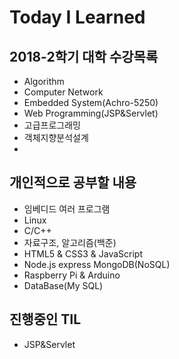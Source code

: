 # Today I Learned
## 2018-2학기 대학 수강목록

* Algorithm
* Computer Network
* Embedded System(Achro-5250)
* Web Programming(JSP&Servlet)
* 고급프로그래밍
* 객체지향분석설계
* 

## 개인적으로 공부할 내용

* 임베디드 여러 프로그램
* Linux
* C/C++
* 자료구조, 알고리즘(백준)
* HTML5 & CSS3 & JavaScript
* Node.js express MongoDB(NoSQL)
* Raspberry Pi & Arduino
* DataBase(My SQL)

## 진행중인 TIL

* JSP&Servlet
